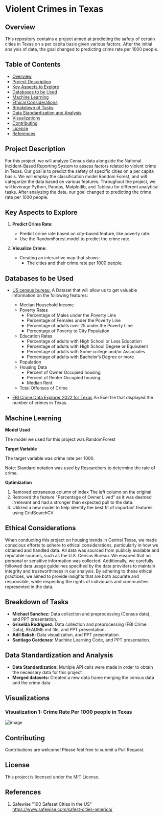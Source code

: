 # Violent Crimes in Texas

## Overview
This repository contains a project aimed at predicting the safety of certain cities in Texas on a per capita basis given various factors. After the initial analysis of data, the goal changed to predicting crime rate per 1000 people. 

## Table of Contents

- [Overview](#overview)
- [Project Description](#project-description)
- [Key Aspects to Explore](#key-aspects-to-explore)
- [Databases to be Used](#databases-to-be-used)
- [Machine Learning](#machine-learning)
- [Ethical  Considerations](#ethical-considerations)
- [Breakdown of Tasks](#breakdown-of-tasks)
- [Data Standardization and Analysis](#data-standardization-and-analysis)
- [Visualizations](#visualizations)
- [Contributing](#contributing)
- [License](#license)
- [References](#references)




## Project Description
For this project, we will analyze Census data alongside the National Incident-Based Reporting System to assess factors related to violent crime in Texas. 
Our goal is to predict the safety of specific cities on a per capita basis. We will employ the classification model Random Forest, and will categorize the data based on various features. Throughout the project, we will leverage Python, Pandas, Matplotlib, and Tableau for different analytical tasks.
After analyzing the data, our goal changed to predicting the crime rate per 1000 people.


## Key Aspects to Explore

1. **Predict Crime Rate:**

    - Predict crime rate based on city-based feature, like poverty rate.
    - Use the RandomForest model to predict the crime rate.

2. **Visualize Crime:**

     - Creating an interactive map that shows:
         * The cities and their crime rate per 1000 people. 

## Databases to be Used
* [US census bureau:](https://api.census.gov/data/2022/acs/acs5) A Dataset that will allow us to get valuable information on the following features:
    - Median Household Income
    - Poverty Rates
        - Percentage of Males under the Poverty Line
        - Percentage of Females under the Poverty Line
        - Percentage of adults over 25 under the Poverty Line
        - Percentage of Poverty to City Population
    - Education Rates
        - Percentage of adults with High School or Less Education
        - Percentage of adults with High School Degree or Equivalent
        - Percentage of adults with Some college and/or Associates
        - Percentage of adults with Bachelor’s Degree or more
    - Population
    - Housing Data
        - Percent of Owner Occupied housing
        - Percent of Renter Occupied housing
        - Median Rent
    - Total Offenses of Crime

* [FBI Crime Data Explorer 2022 for Texas](https://cde.ucr.cjis.gov/LATEST/webapp/#/pages/downloads) An Exel file that displayed the number of crimes in Texas.

## Machine Learning

**Model Used**

The model we used for this project was RandomForest

**Target Variable**

The target variable was crime rate per 1000. 

Note: Standard notation was used by Researchers to determine the rate of crime.

**Optimization**

1. Removed extraneous column of index 
    The left column on the original
2. Removed the feature "Percentage of Owner Lived" as it was deemed irrelevant and had a stronger than expected pull to the data.
3. Utilized a new model to help identify the best fit of important features using GridSearchCV


## Ethical Considerations 
When conducting this project on housing trends in Central Texas, we made conscious efforts to adhere to ethical considerations, particularly in how we obtained and handled data. All data was sourced from publicly available and reputable sources, such as the U.S. Census Bureau. We ensured that no personal or sensitive information was collected. Additionally, we carefully followed data usage guidelines specified by the data providers to maintain integrity and trustworthiness in our analysis. By adhering to these ethical practices, we aimed to provide insights that are both accurate and responsible, while respecting the rights of individuals and communities represented in the data.

## Breakdown of Tasks

* **Michael Sanchez:** Data collection and preprocessing (Census data), and PPT presentation.
* **Griselda Rodriguez:** Data collection and preprocessing (FBI Crime Data), README.md file, and PPT presentation.
* **Adil Baksh:** Data visualization, and PPT presentation.
* **Santiago Cardenas:** Machine Learning Code, and PPT presentation.

## Data Standardization and Analysis

* **Data Standardization:** Multiple API calls were made in order to obtain the necessary data for this project 
* **Merged datasets:** Created a new data frame merging the census data and the crime data

## Visualizations
### Visualization 1: Crime Rate Per 1000 people in Texas
![image](https://github.com/user-attachments/assets/5b9f3a90-b351-494c-98d1-310fdbad05a6)

## Contributing
Contributions are welcome! Please feel free to submit a Pull Request.

## License
This project is licensed under the MIT License.

## References

1. Safewise "100 Safeset Cities in the US"
   https://www.safewise.com/safest-cities-america/ 
